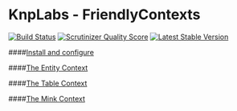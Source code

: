 KnpLabs - FriendlyContexts
================

[![Build Status](https://travis-ci.org/KnpLabs/FriendlyContexts.png?branch=master)](https://travis-ci.org/KnpLabs/FriendlyContexts)
[![Scrutinizer Quality Score](https://scrutinizer-ci.com/g/KnpLabs/FriendlyContexts/badges/quality-score.png?s=5292581c45ba61ea028dfb54c21c2ba50df604a2)](https://scrutinizer-ci.com/g/KnpLabs/FriendlyContexts/)
[![Latest Stable Version](https://poser.pugx.org/knplabs/friendly-contexts/v/stable.png)](https://packagist.org/packages/knplabs/friendly-contexts)


####[Install and configure](doc/configuration.md)
    
####[The Entity Context](doc/context-entity.md)

####[The Table Context](doc/context-table.md)

####[The Mink Context](doc/context-mink.md)
